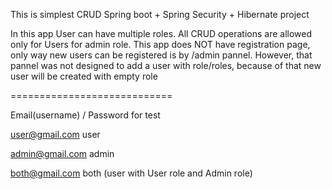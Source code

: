 This is simplest CRUD Spring boot + Spring Security + Hibernate project

In this app User can have multiple roles.
All CRUD operations are allowed only for Users for admin role.
This app does NOT have registration page, only way new users can be registered is by /admin pannel.
However, that pannel was not designed to add a user with role/roles, because of that new user will be created with empty role

============================

Email(username) / Password for test

user@gmail.com
user

admin@gmail.com
admin

both@gmail.com
both
    (user with User role and Admin role)
